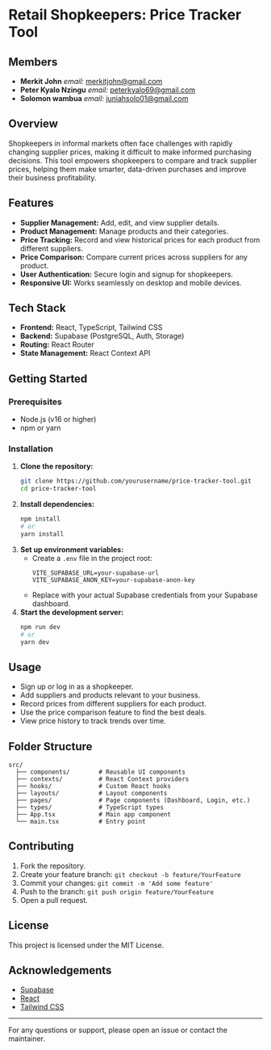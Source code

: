 # Retail Shopkeepers: Price Tracker Tool
## Members
- **Merkit John**   *email:* merkitjohn@gmail.com
- **Peter Kyalo Nzingu**    *email:* peterkyalo69@gmail.com
- **Solomon wambua**    *email:* juniahsolo01@gmail.com

## Overview
Shopkeepers in informal markets often face challenges with rapidly changing supplier prices, making it difficult to make informed purchasing decisions. This tool empowers shopkeepers to compare and track supplier prices, helping them make smarter, data-driven purchases and improve their business profitability.

## Features
- **Supplier Management:** Add, edit, and view supplier details.
- **Product Management:** Manage products and their categories.
- **Price Tracking:** Record and view historical prices for each product from different suppliers.
- **Price Comparison:** Compare current prices across suppliers for any product.
- **User Authentication:** Secure login and signup for shopkeepers.
- **Responsive UI:** Works seamlessly on desktop and mobile devices.

## Tech Stack
- **Frontend:** React, TypeScript, Tailwind CSS
- **Backend:** Supabase (PostgreSQL, Auth, Storage)
- **Routing:** React Router
- **State Management:** React Context API

## Getting Started

### Prerequisites
- Node.js (v16 or higher)
- npm or yarn

### Installation
1. **Clone the repository:**
   ```bash
   git clone https://github.com/yourusername/price-tracker-tool.git
   cd price-tracker-tool
   ```
2. **Install dependencies:**
   ```bash
   npm install
   # or
   yarn install
   ```
3. **Set up environment variables:**
   - Create a `.env` file in the project root:
     ```env
     VITE_SUPABASE_URL=your-supabase-url
     VITE_SUPABASE_ANON_KEY=your-supabase-anon-key
     ```
   - Replace with your actual Supabase credentials from your Supabase dashboard.
4. **Start the development server:**
   ```bash
   npm run dev
   # or
   yarn dev
   ```

## Usage
- Sign up or log in as a shopkeeper.
- Add suppliers and products relevant to your business.
- Record prices from different suppliers for each product.
- Use the price comparison feature to find the best deals.
- View price history to track trends over time.

## Folder Structure
```
src/
  ├── components/        # Reusable UI components
  ├── contexts/          # React Context providers
  ├── hooks/             # Custom React hooks
  ├── layouts/           # Layout components
  ├── pages/             # Page components (Dashboard, Login, etc.)
  ├── types/             # TypeScript types
  ├── App.tsx            # Main app component
  └── main.tsx           # Entry point
```

## Contributing
1. Fork the repository.
2. Create your feature branch: `git checkout -b feature/YourFeature`
3. Commit your changes: `git commit -m 'Add some feature'`
4. Push to the branch: `git push origin feature/YourFeature`
5. Open a pull request.

## License
This project is licensed under the MIT License.

## Acknowledgements
- [Supabase](https://supabase.com/)
- [React](https://react.dev/)
- [Tailwind CSS](https://tailwindcss.com/)

---
For any questions or support, please open an issue or contact the maintainer.
